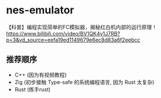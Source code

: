 # nes-emulator

【科普】编程实现简单的FC模拟器，揭秘红白机内部的运行原理！ https://www.bilibili.com/video/BV1QK4y1J7RB?p=3&vd_source=eefa19ed1149679e6ec8d83a6f2eebcc

## 推荐顺序
- C++ (因为有视频教程)
- Zig (初步接触 Type-safe 的系统编程语言, 因为 Rust 太复杂)
- Rust (练手rust)

